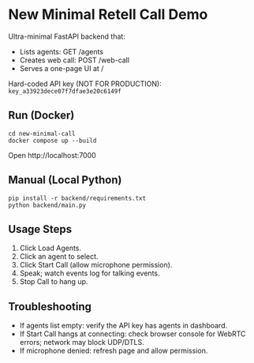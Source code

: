 # New Minimal Retell Call Demo

Ultra-minimal FastAPI backend that:
- Lists agents: GET /agents
- Creates web call: POST /web-call
- Serves a one-page UI at /

Hard-coded API key (NOT FOR PRODUCTION): `key_a33923dece07f7dfae3e20c6149f`

## Run (Docker)
```
cd new-minimal-call
docker compose up --build
```
Open http://localhost:7000

## Manual (Local Python)
```
pip install -r backend/requirements.txt
python backend/main.py
```

## Usage Steps
1. Click Load Agents.
2. Click an agent to select.
3. Click Start Call (allow microphone permission).
4. Speak; watch events log for talking events.
5. Stop Call to hang up.

## Troubleshooting
- If agents list empty: verify the API key has agents in dashboard.
- If Start Call hangs at connecting: check browser console for WebRTC errors; network may block UDP/DTLS.
- If microphone denied: refresh page and allow permission.
